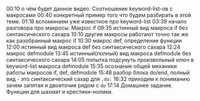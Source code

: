 00:10 о чём будет данное видео. Соотношение keyword-list-ов с макросами
00:40 конкретный пример того что будем разбирать в этой теме.
01:18 вспоминаем уже известное про keyword-list
03:39 начало разговора про макросы. Макрос if
09:35 истинный вид макроса if без синтаксического сахара
10:10 другие макросы работают точно так же как разобранный макрос if
10:30 макрос def, определение функции
12:00 истинный вид макроса def без синтаксического сахара
12:24 макрос defmodule
13:45 истинный(полный) вид макроса defmodule без синтаксического сахара
14:05 попытка подсунуть произвольный ключ в keyword-list макроса defmodule
15:35 осознание общей механики работы макросов if, def, defmodule
15:48 разбор блока do/end, полный вид - это синтаксический сахар для `,do:`
16:32 приходим к пониманию зачем запятая и двоеточие рядом с `do`
17:14 Домашнее задание. Функции для шахмат и крестики-нолики.
